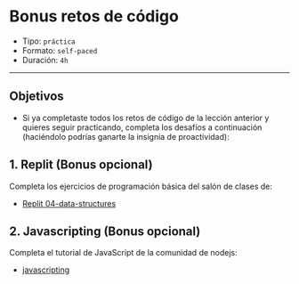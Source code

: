 # Bonus retos de código

- Tipo: `práctica`
- Formato: `self-paced`
- Duración: `4h`

***

## Objetivos

- Si ya completaste todos los retos de código de la lección anterior y quieres
  seguir practicando, completa los desafíos a continuación (haciéndolo podrías
  ganarte la insignia de proactividad):

## 1. Replit (Bonus opcional)

Completa los ejercicios de programación básica del salón de clases de:

- [Replit 04-data-structures](https://repl.it/classroom/invite/HJk9VaQ)

## 2. Javascripting  (Bonus opcional)

Completa el tutorial de JavaScript de la comunidad de nodejs:

- [javascripting](https://github.com/workshopper/javascripting)
